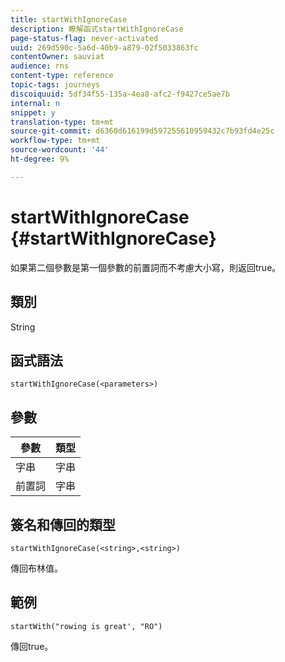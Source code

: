 ```yaml
---
title: startWithIgnoreCase
description: 瞭解函式startWithIgnoreCase
page-status-flag: never-activated
uuid: 269d590c-5a6d-40b9-a879-02f5033863fc
contentOwner: sauviat
audience: rns
content-type: reference
topic-tags: journeys
discoiquuid: 5df34f55-135a-4ea8-afc2-f9427ce5ae7b
internal: n
snippet: y
translation-type: tm+mt
source-git-commit: d6360d616199d597255610959432c7b93fd4e25c
workflow-type: tm+mt
source-wordcount: '44'
ht-degree: 9%

---
```



# startWithIgnoreCase {#startWithIgnoreCase}

如果第二個參數是第一個參數的前置詞而不考慮大小寫，則返回true。

## 類別

String

## 函式語法

`startWithIgnoreCase(<parameters>)`

## 參數

| 參數 | 類型 |
|-------------|--------|
| 字串 | 字串 |
| 前置詞 | 字串 |

## 簽名和傳回的類型

`startWithIgnoreCase(<string>,<string>)`

傳回布林值。

## 範例

`startWith("rowing is great', "RO")`

傳回true。
